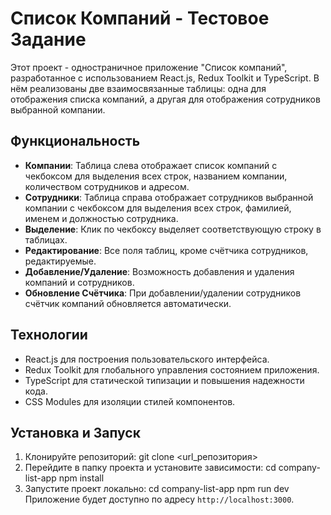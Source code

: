 # Список Компаний - Тестовое Задание

Этот проект - одностраничное приложение "Список компаний", разработанное с использованием React.js, Redux Toolkit и TypeScript. В нём реализованы две взаимосвязанные таблицы: одна для отображения списка компаний, а другая для отображения сотрудников выбранной компании.

## Функциональность

- **Компании**: Таблица слева отображает список компаний с чекбоксом для выделения всех строк, названием компании, количеством сотрудников и адресом.
- **Сотрудники**: Таблица справа отображает сотрудников выбранной компании с чекбоксом для выделения всех строк, фамилией, именем и должностью сотрудника.
- **Выделение**: Клик по чекбоксу выделяет соответствующую строку в таблицах.
- **Редактирование**: Все поля таблиц, кроме счётчика сотрудников, редактируемые.
- **Добавление/Удаление**: Возможность добавления и удаления компаний и сотрудников. 
- **Обновление Счётчика**: При добавлении/удалении сотрудников счётчик компаний обновляется автоматически.

## Технологии

- React.js для построения пользовательского интерфейса.
- Redux Toolkit для глобального управления состоянием приложения.
- TypeScript для статической типизации и повышения надежности кода.
- CSS Modules для изоляции стилей компонентов.

## Установка и Запуск

1. Клонируйте репозиторий:
   git clone <url_репозитория>
2. Перейдите в папку проекта и установите зависимости:
   cd company-list-app
   npm install
3. Запустите проект локально:
   cd company-list-app
   npm run dev
Приложение будет доступно по адресу `http://localhost:3000`.